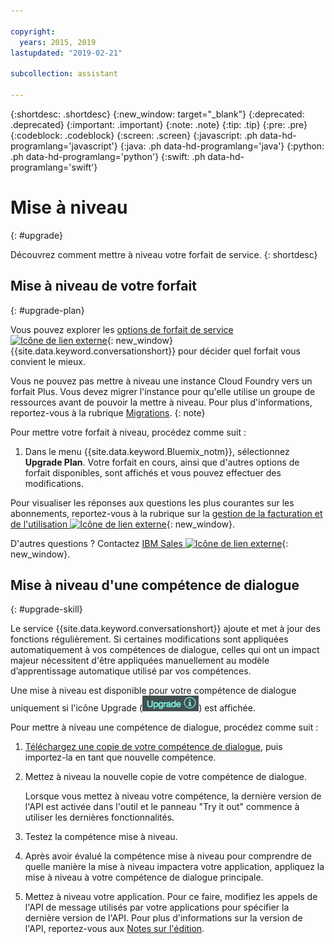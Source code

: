 ```yaml
---

copyright:
  years: 2015, 2019
lastupdated: "2019-02-21"

subcollection: assistant

---
```


{:shortdesc: .shortdesc}
{:new_window: target="_blank"}
{:deprecated: .deprecated}
{:important: .important}
{:note: .note}
{:tip: .tip}
{:pre: .pre}
{:codeblock: .codeblock}
{:screen: .screen}
{:javascript: .ph data-hd-programlang='javascript'}
{:java: .ph data-hd-programlang='java'}
{:python: .ph data-hd-programlang='python'}
{:swift: .ph data-hd-programlang='swift'}

# Mise à niveau
{: #upgrade}

Découvrez comment mettre à niveau votre forfait de service.
{: shortdesc}

## Mise à niveau de votre forfait
{: #upgrade-plan}

Vous pouvez explorer les [options de forfait de service ![Icône de lien externe](../../icons/launch-glyph.svg "Icône de lien externe")](https://www.ibm.com/cloud/watson-assistant/pricing/){: new_window} {{site.data.keyword.conversationshort}} pour décider quel forfait vous convient le mieux.

Vous ne pouvez pas mettre à niveau une instance Cloud Foundry vers un forfait Plus. Vous devez migrer l'instance pour qu'elle utilise un groupe de ressources avant de pouvoir la mettre à niveau.  Pour plus d'informations, reportez-vous à la rubrique [Migrations](/docs/services/assistant?topic=assistant-migrate).
{: note}

Pour mettre votre forfait à niveau, procédez comme suit :

1.  Dans le menu {{site.data.keyword.Bluemix_notm}}, sélectionnez **Upgrade Plan**.
    Votre forfait en cours, ainsi que d'autres options de forfait disponibles, sont affichés et vous pouvez effectuer des modifications.

Pour visualiser les réponses aux questions les plus courantes sur les abonnements, reportez-vous à la rubrique sur la [gestion de la facturation et de l'utilisation ![Icône de lien externe](../../icons/launch-glyph.svg "Icône de lien externe")](/docs/billing-usage?topic=billing-usage-charges){: new_window}.

D'autres questions ? Contactez [IBM Sales ![Icône de lien externe](../../icons/launch-glyph.svg "Icône de lien externe")](https://www-01.ibm.com/marketing/iwm/dre/signup?source=urx-20970){: new_window}.

## Mise à niveau d'une compétence de dialogue 
{: #upgrade-skill}

Le service {{site.data.keyword.conversationshort}} ajoute et met à jour des fonctions régulièrement. Si certaines modifications sont appliquées automatiquement à vos compétences de dialogue, celles qui ont un impact majeur nécessitent d'être appliquées manuellement au modèle d’apprentissage automatique utilisé par vos compétences.

Une mise à niveau est disponible pour votre compétence de dialogue uniquement si l'icône Upgrade (![icône Upgrade](images/upgrade.png)) est affichée. 

Pour mettre à niveau une compétence de dialogue, procédez comme suit : 

1.  [Téléchargez une copie de votre compétence de dialogue](/docs/services/assistant?topic=assistant-skill-add#skill-add-download-skill), puis importez-la en tant que nouvelle compétence.
2.  Mettez à niveau la nouvelle copie de votre compétence de dialogue. 

    Lorsque vous mettez à niveau votre compétence, la dernière version de l'API est activée dans l'outil et le panneau "Try it out" commence à utiliser les dernières fonctionnalités.
3.  Testez la compétence mise à niveau. 
4.  Après avoir évalué la compétence mise à niveau pour comprendre de quelle manière la mise à niveau impactera votre application, appliquez la mise à niveau à votre compétence de dialogue principale. 
5.  Mettez à niveau votre application. Pour ce faire, modifiez les appels de l'API de message utilisés par votre applications pour spécifier la dernière version de l'API. Pour plus d'informations sur la version de l'API, reportez-vous aux [Notes sur l'édition](/docs/services/assistant?topic=assistant-release-notes).

